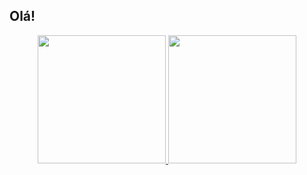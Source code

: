 ## Olá! 

<div align="center">
  <a href="https://github.com/joaopedroluz57">
  <img height="205em" src="https://github-readme-stats.vercel.app/api?username=joaopedroluz57&show_icons=true&theme=vision-friendly-dark&include_all_commits=true&count_private=true"/>
  <img height="205em" src="https://github-readme-stats.vercel.app/api/top-langs/?username=joaopedroluz57&layout=compact&langs_count=7&theme=vision-friendly-dark"/>
</div>
  
